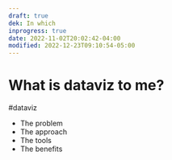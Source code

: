 ```yaml
---
draft: true
dek: In which
inprogress: true
date: 2022-11-02T20:02:42-04:00
modified: 2022-12-23T09:10:54-05:00
---
```


# What is dataviz to me?

#dataviz 

- The problem
- The approach
- The tools
- The benefits
